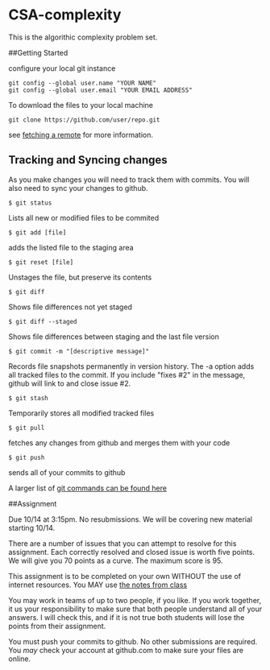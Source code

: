 CSA-complexity
==============

This is the algorithic complexity problem set.

##Getting Started

configure your local git instance
```
git config --global user.name "YOUR NAME"
git config --global user.email "YOUR EMAIL ADDRESS"
```

To download the files to your local machine 
```
git clone https://github.com/user/repo.git
```
see [fetching a remote](https://help.github.com/articles/fetching-a-remote) for more information.

## Tracking and Syncing changes

As you make changes you will need to track them with commits.  You will also need to sync your changes to github.

```
$ git status
```
Lists all new or modified files to be commited
```
$ git add [file]
```
adds the listed file to the staging area
```
$ git reset [file]
```
Unstages the file, but preserve its contents
```
$ git diff
```
Shows file differences not yet staged
```
$ git diff --staged
```
Shows file differences between staging and the last file version
```
$ git commit -m "[descriptive message]"
```
Records file snapshots permanently in version history. The -a option adds all tracked files to the commit.  If you include "fixes #2" in the message, github will link to and close issue #2.
```
$ git stash
```
Temporarily stores all modified tracked files
```
$ git pull
```
fetches any changes from github and merges them with your code
```
$ git push
``` 
sends all of your commits to github

A larger list of [git commands can be found here](https://training.github.com/kit/downloads/github-git-cheat-sheet.pdf)

##Assignment

Due 10/14 at 3:15pm.  No resubmissions.  We will be covering new material starting 10/14.

There are a number of issues that you can attempt to resolve for this assignment.  Each correctly resolved and closed issue is worth five points.  We will give you 70 points as a curve.  The maximum score is 95.

This assignment is to be completed on your own WITHOUT the use of internet resources.  You MAY use [the notes from class](http://daltonschool.github.io/CS3A/complexity/)

You may work in teams of up to two people, if you like.  If you work together, it us your responsibility to make sure that both people understand all of your answers.  I will check this, and if it is not true both students will lose the points from their assignment.  

You must push your commits to github.  No other submissions are required.  You *may* check your account at github.com to make sure your files are online.
